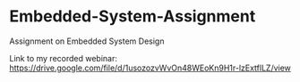 # Embedded-System-Assignment
Assignment on Embedded System Design

Link to my recorded webinar: https://drive.google.com/file/d/1usozozvWvOn48WEoKn9H1r-lzExtflLZ/view
